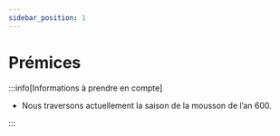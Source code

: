 ```yaml
---
sidebar_position: 1
---
```


# Prémices

:::info[Informations à prendre en compte]

- Nous traversons actuellement la saison de la mousson de l’an 600.

:::